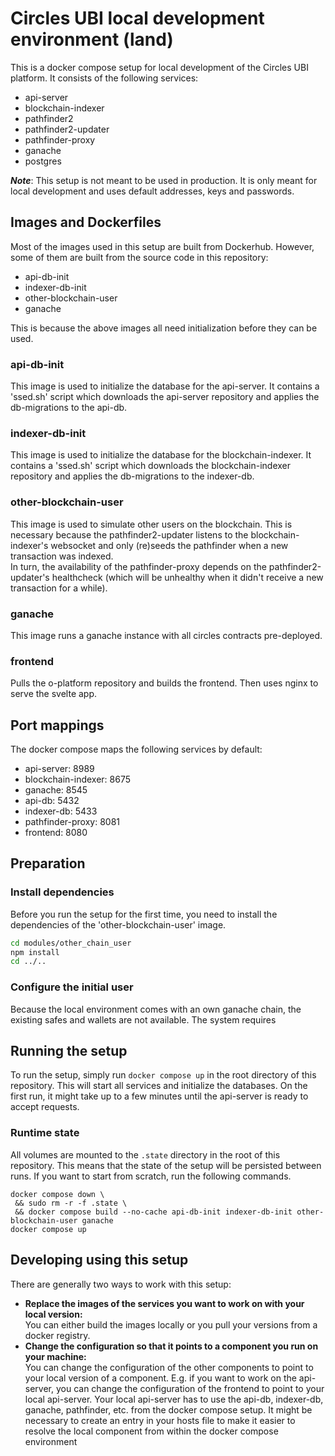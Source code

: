 # Circles UBI local development environment (land)
This is a docker compose setup for local development of the Circles UBI platform. It consists of the following services:
* api-server
* blockchain-indexer
* pathfinder2
* pathfinder2-updater
* pathfinder-proxy
* ganache
* postgres

__*Note*__: This setup is not meant to be used in production. 
            It is only meant for local development and uses default addresses, keys and passwords.

## Images and Dockerfiles
Most of the images used in this setup are built from Dockerhub. However, some of them are built from the source code in this repository: 
* api-db-init
* indexer-db-init
* other-blockchain-user
* ganache  

This is because the above images all need initialization before they can be used. 

### api-db-init
This image is used to initialize the database for the api-server. It contains a 'ssed.sh' script which downloads the 
api-server repository and applies the db-migrations to the api-db.

### indexer-db-init
This image is used to initialize the database for the blockchain-indexer. It contains a 'ssed.sh' script which 
downloads the blockchain-indexer repository and applies the db-migrations to the indexer-db.

### other-blockchain-user
This image is used to simulate other users on the blockchain. This is necessary because the pathfinder2-updater listens 
to the blockchain-indexer's websocket and only (re)seeds the pathfinder when a new transaction was indexed.  
In turn, the availability of the pathfinder-proxy depends on the pathfinder2-updater's healthcheck (which will be unhealthy
when it didn't receive a new transaction for a while).

### ganache
This image runs a ganache instance with all circles contracts pre-deployed.

### frontend
Pulls the o-platform repository and builds the frontend. Then uses nginx to serve the svelte app.

## Port mappings
The docker compose maps the following services by default:
* api-server: 8989
* blockchain-indexer: 8675
* ganache: 8545
* api-db: 5432
* indexer-db: 5433
* pathfinder-proxy: 8081
* frontend: 8080

## Preparation
### Install dependencies
Before you run the setup for the first time, you need to install the dependencies of the 'other-blockchain-user' image.
```bash
cd modules/other_chain_user
npm install
cd ../..
```

### Configure the initial user
Because the local environment comes with an own ganache chain, the existing safes and wallets are not available.
The system requires 



## Running the setup
To run the setup, simply run `docker compose up` in the root directory of this repository. This will start all services and
initialize the databases. On the first run, it might take up to a few minutes until the api-server is ready to accept requests.

### Runtime state
All volumes are mounted to the `.state` directory in the root of this repository. This means that the state of the setup
will be persisted between runs. If you want to start from scratch, run the following commands.
```
docker compose down \
 && sudo rm -r -f .state \
 && docker compose build --no-cache api-db-init indexer-db-init other-blockchain-user ganache
docker compose up
```

## Developing using this setup
There are generally two ways to work with this setup:
* **Replace the images of the services you want to work on with your local version:**  
  You can either build the images locally or you pull your versions from a docker registry.
* **Change the configuration so that it points to a component you run on your machine:**  
  You can change the configuration of the other components to point to your local version of a component.
  E.g. if you want to work on the api-server, you can change the configuration of the frontend to point to your local 
  api-server. Your local api-server has to use the api-db, indexer-db, ganache, pathfinder, etc. from the docker compose setup.
  It might be necessary to create an entry in your hosts file to make it easier to resolve the local component from within
  the docker compose environment
